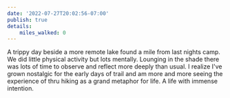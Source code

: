 ```yaml
---
date: '2022-07-27T20:02:56-07:00'
publish: true
details:
    miles_walked: 0
---
```

A trippy day beside a more remote lake found a mile from last nights camp. We did little physical activity but lots mentally. Lounging in the shade there was lots of time to observe and reflect more deeply than usual. I realize I've grown nostalgic for the early days of trail and am more and more seeing the experience of thru hiking as a grand metaphor for life. A life with immense intention.